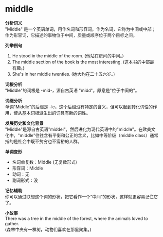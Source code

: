 # middle

**分析词义**  
"Middle" 是一个英语单词，用作名词和形容词。作为名词，它称为中间或中部；作为形容词，它描述的事物位于中间，质量或顺序位于两个目标之间。

  

**列举例句**

  

1.  He stood in the middle of the room. (他站在房间的中间。)
2.  The middle section of the book is the most interesting. (这本书的中部最有趣。)
3.  She's in her middle twenties. (她大约在二十五六岁。)

  

**词根分析**  
"Middle"的词根是 -mid-，源自古英语 "midd"，原意是"位于中间的"。

  

**词缀分析**  
单词"Middle"的后缀是 -le，这个后缀没有特定的含义，但可以起到转化词性的作用，使从基本词根派生出的词具有新的词性。

  

**发展历史和文化背景**  
"Middle"是源自古英语"middel"，然后进化为现代英语中的"middle"。在欧美文化中，"middle"往往含有平衡和公正的含义，比如中等阶级（middle class）通常指的是社会中既不贫穷也不富裕的人群。

  

**单词变形**

  

*   名词单复数：Middle (无复数形式)
*   形容词：Middle
*   动词：无
*   副词形式：没

  

**记忆辅助**  
你可以通过联想这个词的形状，把它看作一个“中间”的形状，这样就更容易记住它了。

  

**小故事**  
There was a tree in the middle of the forest, where the animals loved to gather.  
(森林中央有一棵树，动物们喜欢在那里聚集。)
